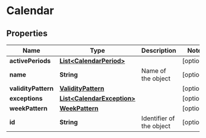 
# Calendar

## Properties
Name | Type | Description | Notes
------------ | ------------- | ------------- | -------------
**activePeriods** | [**List&lt;CalendarPeriod&gt;**](CalendarPeriod.md) |  |  [optional]
**name** | **String** | Name of the object |  [optional]
**validityPattern** | [**ValidityPattern**](ValidityPattern.md) |  |  [optional]
**exceptions** | [**List&lt;CalendarException&gt;**](CalendarException.md) |  |  [optional]
**weekPattern** | [**WeekPattern**](WeekPattern.md) |  |  [optional]
**id** | **String** | Identifier of the object |  [optional]



